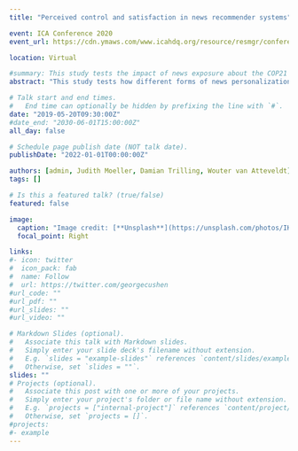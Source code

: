 ```yaml
---
title: "Perceived control and satisfaction in news recommender systems"

event: ICA Conference 2020
event_url: https://cdn.ymaws.com/www.icahdq.org/resource/resmgr/conference/2020/2020printprogram.pdf

location: Virtual

#summary: This study tests the impact of news exposure about the COP21 Paris Climate Summit on pro-environmental behavioral intentions as well as actual behavior and the role of emotions in this process.
abstract: "This study tests how different forms of news personalization affect perceived user control and satisfaction with a news recommender system."

# Talk start and end times.
#   End time can optionally be hidden by prefixing the line with `#`.
date: "2019-05-20T09:30:00Z"
#date_end: "2030-06-01T15:00:00Z"
all_day: false

# Schedule page publish date (NOT talk date).
publishDate: "2022-01-01T00:00:00Z"

authors: [admin, Judith Moeller, Damian Trilling, Wouter van Atteveldt]
tags: []

# Is this a featured talk? (true/false)
featured: false

image:
  caption: "Image credit: [**Unsplash**](https://unsplash.com/photos/IKsfuuujdqo)"
  focal_point: Right

links:
#- icon: twitter
#  icon_pack: fab
#  name: Follow
#  url: https://twitter.com/georgecushen
#url_code: ""
#url_pdf: ""
#url_slides: ""
#url_video: ""

# Markdown Slides (optional).
#   Associate this talk with Markdown slides.
#   Simply enter your slide deck's filename without extension.
#   E.g. `slides = "example-slides"` references `content/slides/example-slides.md`.
#   Otherwise, set `slides = ""`.
slides: ""
# Projects (optional).
#   Associate this post with one or more of your projects.
#   Simply enter your project's folder or file name without extension.
#   E.g. `projects = ["internal-project"]` references `content/project/deep-learning/index.md`.
#   Otherwise, set `projects = []`.
#projects:
#- example
---
```

